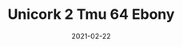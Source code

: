 ---
tags: 
  - "To Market"
  - "Cork Flooring"
title: "Unicork 2 Tmu 64 Ebony"
designer: "To Market"
image_primary: "img/TMU%2064%20EBONY.jpg"
href: "https://www.tomkt.com/unicork-2-swatches"
description: "11.82%22%20x%2023.63%22%20TILES"
category: "cork-flooring"
subtitle: ""
manufacturer: "ToMarket"
slug: "/manufacturers/tomarket/cork-flooring/to-market-unicork-2-tmu-64-ebony"
date: "2021-02-22"
---